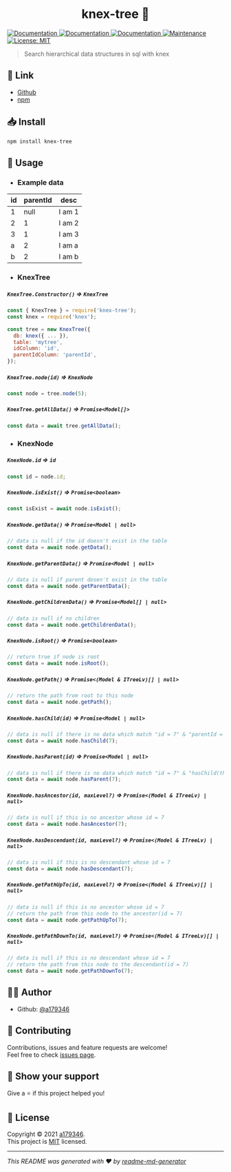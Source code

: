<h1 align="center">knex-tree 👋</h1>
<p>
  <a href="https://github.com/a179346/knex-tree/actions/workflows/build.yml" target="_blank">
    <img alt="Documentation" src="https://github.com/a179346/knex-tree/actions/workflows/build.yml/badge.svg" />
  </a>
  <a href="https://www.npmjs.com/package/knex-tree" target="_blank">
    <img alt="Documentation" src="https://img.shields.io/npm/v/knex-tree?maxAge=3600)" />
  </a>
  <a href="https://github.com/a179346/knex-tree#readme" target="_blank">
    <img alt="Documentation" src="https://img.shields.io/badge/documentation-yes-brightgreen.svg" />
  </a>
  <a href="https://github.com/a179346/knex-tree/graphs/commit-activity" target="_blank">
    <img alt="Maintenance" src="https://img.shields.io/badge/Maintained%3F-yes-green.svg" />
  </a>
  <a href="https://github.com/a179346/knex-tree/blob/master/LICENSE" target="_blank">
    <img alt="License: MIT" src="https://img.shields.io/github/license/a179346/knex-tree" />
  </a>
</p>

> Search hierarchical data structures in sql with knex

## 🔗 Link
+ [Github](https://github.com/a179346/knex-tree#readme)
+ [npm](https://www.npmjs.com/package/knex-tree)

## 📥 Install

```sh
npm install knex-tree
```

## 📖 Usage
- ### Example data
| id | parentId | desc |
|---|---|---|
| 1 | null | I am 1 |
| 2 | 1 | I am 2 |
| 3 | 1 | I am 3 |
| a | 2 | I am a |
| b | 2 | I am b |
- ### KnexTree
##### `KnexTree.Constructor()` => `KnexTree`
```js
const { KnexTree } = require('knex-tree');
const knex = require('knex');

const tree = new KnexTree({
  db: knex({ ... }),
  table: 'mytree',
  idColumn: 'id',
  parentIdColumn: 'parentId',
});
```
##### `KnexTree.node(id)` => `KnexNode`
```js
const node = tree.node(5);
```
##### `KnexTree.getAllData()` => `Promise<Model[]>`
```js
const data = await tree.getAllData();
```
- ### KnexNode
##### `KnexNode.id` => `id`
```js
const id = node.id;
```
##### `KnexNode.isExist()` => `Promise<boolean>`
```js
const isExist = await node.isExist();
```
##### `KnexNode.getData()` => `Promise<Model | null>`
```js
// data is null if the id doesn't exist in the table
const data = await node.getData();
```
##### `KnexNode.getParentData()` => `Promise<Model | null>`
```js
// data is null if parent dosen't exist in the table
const data = await node.getParentData();
```
##### `KnexNode.getChildrenData()` => `Promise<Model[] | null>`
```js
// data is null if no children
const data = await node.getChildrenData();
```
##### `KnexNode.isRoot()` => `Promise<boolean>`
```js
// return true if node is root
const data = await node.isRoot();
```
##### `KnexNode.getPath()` => `Promise<(Model & ITreeLv)[] | null>`
```js
// return the path from root to this node
const data = await node.getPath();
```
##### `KnexNode.hasChild(id)` => `Promise<Model | null>`
```js
// data is null if there is no data which match "id = 7" & "parentId = this.id"
const data = await node.hasChild(7);
```
##### `KnexNode.hasParent(id)` => `Promise<Model | null>`
```js
// data is null if there is no data which match "id = 7" & "hasChild(this.id)"
const data = await node.hasParent(7);
```
##### `KnexNode.hasAncestor(id, maxLevel?)` => `Promise<(Model & ITreeLv) | null>`
```js
// data is null if this is no ancestor whose id = 7
const data = await node.hasAncestor(7);
```
##### `KnexNode.hasDescendant(id, maxLevel?)` => `Promise<(Model & ITreeLv) | null>`
```js
// data is null if this is no descendant whose id = 7
const data = await node.hasDescendant(7);
```
##### `KnexNode.getPathUpTo(id, maxLevel?)` => `Promise<(Model & ITreeLv)[] | null>`
```js
// data is null if this is no ancestor whose id = 7
// return the path from this node to the ancestor(id = 7)
const data = await node.getPathUpTo(7);
```
##### `KnexNode.getPathDownTo(id, maxLevel?)` => `Promise<(Model & ITreeLv)[] | null>`
```js
// data is null if this is no descendant whose id = 7
// return the path from this node to the descendant(id = 7)
const data = await node.getPathDownTo(7);
```

## 🙋‍♂️ Author


* Github: [@a179346](https://github.com/a179346)

## 🤝 Contributing

Contributions, issues and feature requests are welcome!<br />Feel free to check [issues page](https://github.com/a179346/knex-tree/issues).

## 🌟 Show your support

Give a ⭐️ if this project helped you!

## 📝 License

Copyright © 2021 [a179346](https://github.com/a179346).<br />
This project is [MIT](https://github.com/a179346/knex-tree/blob/master/LICENSE) licensed.

***
_This README was generated with ❤️ by [readme-md-generator](https://github.com/kefranabg/readme-md-generator)_